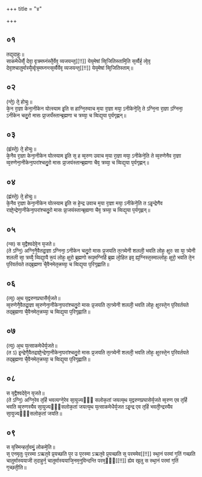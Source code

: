 +++
title = "४"

+++
## ०१
तद्य᳘दाहुः॥  
साकमेधैर्व्वै᳘ देवा᳘ वृत्रमघ्नंस्तै᳘र्वेव᳘ व्यजयन्त᳘[[!!]] येय᳘मेषां व्वि᳘जितिस्तामि᳘ति स᳘र्व्वैर्ह᳘ त्वे᳘व᳘ देवा᳘श्चातुर्मास्यै᳘र्व्वृत्र᳘मघ्नन्त्स᳘र्व्वैर्वेव᳘ व्यजयन्त᳘[[!!]] येय᳘मेषां व्वि᳘जितिस्ताम्॥
## ०२
(न्ते᳘) ते᳘ होचुः॥  
के᳘न रा᳘ज्ञा केना᳘नीकेन योत्स्याम इ᳘ति स हाग्नि᳘रुवाच म᳘या रा᳘ज्ञा मया᳘ ऽनीकेने᳘ति᳘ ते ऽग्नि᳘ना रा᳘ज्ञा ऽग्निना᳘ ऽनीकेन चतु᳘रो मासः प्रा᳘जयँस्तान्ब्र᳘ह्मणा च त्रय्या᳘ च व्विद्य᳘या प᳘र्यगृह्णन्॥  
## ०३
(ह्णंस्ते᳘) ते᳘ होचुः॥  
के᳘नैव रा᳘ज्ञा केना᳘नीकेन योत्स्याम इ᳘ति स᳘ ह व्व᳘रुण उवाच म᳘या रा᳘ज्ञा मया᳘ ऽनीकेने᳘ति ते व्व᳘रुणेनैव रा᳘ज्ञा व्व᳘रुणेना᳘नीकेना᳘परांश्चतु᳘रो मासः प्रा᳘जयंस्तान्ब्र᳘ह्मणा चैव᳘ त्रय्या᳘ च व्विद्य᳘या प᳘र्यगृह्णन्॥  
## ०४
(ह्णंस्ते᳘) ते᳘ होचुः॥  
के᳘नैव रा᳘ज्ञा केना᳘नीकेन योत्स्याम इ᳘ति स हे᳘न्द्र उवाच म᳘या रा᳘ज्ञा मया᳘ ऽनीकेने᳘ति त ऽइ᳘न्द्रेणैव राज्ञे᳘न्द्रेणा᳘नीकेना᳘परांश्चतु᳘रो मासः प्रा᳘जयंस्तान्ब्र᳘ह्मणा चैव᳘ त्रय्या᳘ च व्विद्य᳘या प᳘र्यगृह्णन्॥  
## ०५
(न्स) स य᳘द्वैश्वदेवे᳘न य᳘जते॥  
(ते ऽग्नि᳘) अग्नि᳘नै᳘वैतद्रा᳘ज्ञा ऽग्निना᳘ ऽनीकेन चतु᳘रो मासः प्र᳘जयति त᳘त्त्र्येनी शलली᳘ भवति लोहः᳘ क्षुरः सा या᳘ त्र्येनी शलली सा᳘ त्रय्यै᳘ व्विद्या᳘यै रू᳘पं लोहः᳘ क्षुरो ब्र᳘ह्मणो रूप᳘मग्निर्हि ब्र᳘ह्म लो᳘हित इव᳘ ह्य᳘ग्निस्त᳘स्माल्लोहः᳘ क्षुरो᳘ भवति ते᳘न प᳘रिवर्तयते तद्ब्र᳘ह्मणा चै᳘वैनमेत᳘त्त्रय्या᳘ च व्विद्य᳘या प᳘रिगृह्णाति॥  
## ०६
(त्य᳘) अ᳘थ य᳘द्वरुणप्रघासैर्य᳘जते॥  
व्व᳘रुणेनै᳘वैतद्रा᳘ज्ञा व्व᳘रुणेना᳘नीकेना᳘परांश्चतु᳘रो मासः प्र᳘जयति त᳘त्त्र्येनी शलली᳘ भवति लोहः᳘ क्षुरस्ते᳘न प᳘रिवर्तयते तद्ब्र᳘ह्मणा चै᳘वैनमेत᳘त्त्रय्या᳘ च व्विद्य᳘या प᳘रिगृह्णाति॥  
## ०७
(त्य᳘) अ᳘थ य᳘त्साकमेधैर्य᳘जते॥  
(त ऽ) इ᳘न्द्रेणै᳘वैतद्राज्ञे᳘न्द्रेणा᳘नीकेना᳘परांश्चतु᳘रो मासः प्र᳘जयति त᳘त्त्र्येनी शलली᳘ भवति लोहः᳘ क्षुरस्ते᳘न प᳘रिवर्तयते तद्ब्र᳘ह्मणा चै᳘वैनमेत᳘त्त्रय्या᳘ च व्विद्य᳘या प᳘रिगृह्णाति॥  
## ०८
स य᳘द्वैश्वदेवे᳘न य᳘जते॥  
(ते ऽग्नि᳘) अग्नि᳘रेव त᳘र्हि भवत्यग्ने᳘रेव सा᳘युज्यᳫँ᳭ सलोक᳘तां जयत्य᳘थ य᳘द्वरुणप्रघासेर्य᳘जते व्व᳘रुण एव त᳘र्हि भवति व्व᳘रुणस्यैव सा᳘युज्यᳫँ᳭सलोक᳘तां जयत्य᳘थ य᳘त्साकमेधैर्य᳘जत ऽइ᳘न्द्र एव त᳘र्हि भवती᳘न्द्रस्यैव सा᳘युज्यᳫँ᳭सलोक᳘तां जयति॥  
## ०९
स य᳘स्मिन्हर्ता᳘वमुं᳘ लोकमे᳘ति॥  
स᳘ एनमृतुः प᳘रस्मा ऽऋत᳘वे प्र᳘यच्छति प᳘र उ प᳘रस्मा ऽऋत᳘वे प्र᳘यच्छति स᳘ परममेव[[!!]] स्था᳘नं परमां ग᳘तिं गच्छति चातुर्मास्ययाजी त᳘दाहुर्न᳘ चातुर्मास्ययाजि᳘नम᳘नुविन्दन्ति परम᳘ᳫं᳘[[!!]] ह्येव ख᳘लु स स्था᳘नं परमां ग᳘तिं ग᳘च्छती᳘ति॥
